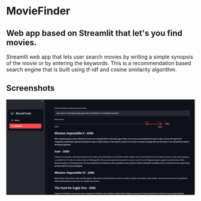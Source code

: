 # MovieFinder
## Web app based on Streamlit that let's you find movies.
Streamlit web app that lets user search movies by writing a simple synopsis of the movie or by entering the keywords.
This is a recommendation based search engine that is built using tf-idf and cosine similarity algorithm.

## Screenshots
![App Screenshot](https://github.com/BotAlchemist/MovieFinder/blob/main/screenshots/seach_based_on_plot.JPG)



